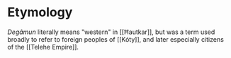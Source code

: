 # Etymology
*Degâmun* literally means "western" in [[Ħautkar]], but was a term used broadly to refer to foreign peoples of [[Kóty]], and later especially citizens of the [[Telehe Empire]].